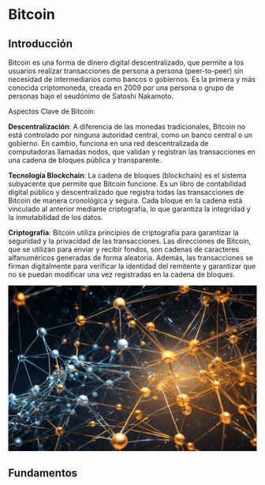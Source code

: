 # Bitcoin

## Introducción

Bitcoin es una forma de dinero digital descentralizado, que permite a los usuarios realizar transacciones de persona a persona (peer-to-peer) sin necesidad de intermediarios como bancos o gobiernos. Es la primera y más conocida criptomoneda, creada en 2009 por una persona o grupo de personas bajo el seudónimo de Satoshi Nakamoto.

Aspectos Clave de Bitcoin:

**Descentralización**: A diferencia de las monedas tradicionales, Bitcoin no está controlado por ninguna autoridad central, como un banco central o un gobierno. En cambio, funciona en una red descentralizada de computadoras llamadas nodos, que validan y registran las transacciones en una cadena de bloques pública y transparente.

**Tecnología Blockchain**: La cadena de bloques (blockchain) es el sistema subyacente que permite que Bitcoin funcione. Es un libro de contabilidad digital público y descentralizado que registra todas las transacciones de Bitcoin de manera cronológica y segura. Cada bloque en la cadena está vinculado al anterior mediante criptografía, lo que garantiza la integridad y la inmutabilidad de los datos.

**Criptografía**: Bitcoin utiliza principios de criptografía para garantizar la seguridad y la privacidad de las transacciones. Las direcciones de Bitcoin, que se utilizan para enviar y recibir fondos, son cadenas de caracteres alfanuméricos generadas de forma aleatoria. Además, las transacciones se firman digitalmente para verificar la identidad del remitente y garantizar que no se puedan modificar una vez registradas en la cadena de bloques.

![bitcoinnetwork](/images/dos.png)

## Fundamentos

